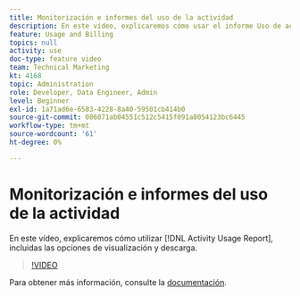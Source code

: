 ```yaml
---
title: Monitorización e informes del uso de la actividad
description: En este vídeo, explicaremos cómo usar el informe Uso de actividades , incluidas las opciones de visualización y descarga.
feature: Usage and Billing
topics: null
activity: use
doc-type: feature video
team: Technical Marketing
kt: 4168
topic: Administration
role: Developer, Data Engineer, Admin
level: Beginner
exl-id: 1a71ad6e-6583-4228-8a40-59501cb414b0
source-git-commit: 086071ab04551c512c5415f091a8054123bc6445
workflow-type: tm+mt
source-wordcount: '61'
ht-degree: 0%

---
```


# Monitorización e informes del uso de la actividad

En este vídeo, explicaremos cómo utilizar [!DNL Activity Usage Report], incluidas las opciones de visualización y descarga.

>[!VIDEO](https://video.tv.adobe.com/v/31443/?quality=12)

Para obtener más información, consulte la [documentación](https://experienceleague.adobe.com/docs/audience-manager/user-guide/features/administration/activity-usage-reporting.html).
